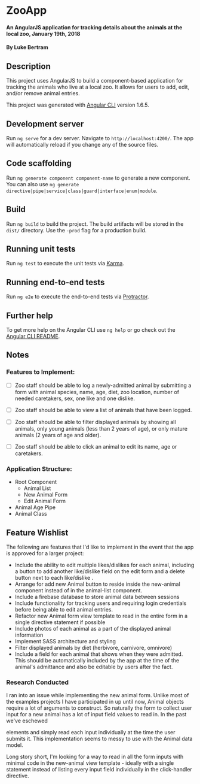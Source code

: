 # ZooApp

#### An AngularJS application for tracking details about the animals at the local zoo, January 19th, 2018

#### By **Luke Bertram**

## Description

This project uses AngularJS to build a component-based application for tracking the animals who live at a local zoo. It allows for users to add, edit, and/or remove animal entries.


This project was generated with [Angular CLI](https://github.com/angular/angular-cli) version 1.6.5.

## Development server

Run `ng serve` for a dev server. Navigate to `http://localhost:4200/`. The app will automatically reload if you change any of the source files.

## Code scaffolding

Run `ng generate component component-name` to generate a new component. You can also use `ng generate directive|pipe|service|class|guard|interface|enum|module`.

## Build

Run `ng build` to build the project. The build artifacts will be stored in the `dist/` directory. Use the `-prod` flag for a production build.

## Running unit tests

Run `ng test` to execute the unit tests via [Karma](https://karma-runner.github.io).

## Running end-to-end tests

Run `ng e2e` to execute the end-to-end tests via [Protractor](http://www.protractortest.org/).

## Further help

To get more help on the Angular CLI use `ng help` or go check out the [Angular CLI README](https://github.com/angular/angular-cli/blob/master/README.md).

## Notes

### Features to Implement:

- [ ] Zoo staff should be able to log a newly-admitted animal by submitting a form with animal species, name, age, diet, zoo location, number of needed caretakers, sex, one like and one dislike.

- [ ] Zoo staff should be able to view a list of animals that have been logged.

- [ ] Zoo staff should be able to filter displayed animals by showing all animals, only young animals (less than 2 years of age), or only mature animals (2 years of age and older).

- [ ] Zoo staff should be able to click an animal to edit its name, age or caretakers.

### Application Structure:

- Root Component
  - Animal List
  - New Animal Form
  - Edit Animal Form
- Animal Age Pipe
- Animal Class

## Feature Wishlist

The following are features that I'd like to implement in the event that the app is approved for a larger project:

- Include the ability to edit multiple likes/dislikes for each animal, including a button to add another like/dislike field on the edit form and a delete button next to each like/dislike .
- Arrange for add new Animal button to reside inside the new-animal component instead of in the animal-list component.
- Include a firebase database to store animal data between sessions
- Include functionality for tracking users and requiring login credentials before being able to edit animal entries.
- Refactor new Animal form view template to read in the entire form in a single directive statement if possible
- Include photos of each animal as a part of the displayed animal information
- Implement SASS architecture and styling
- Filter displayed animals by diet (herbivore, carnivore, omnivore)
- Include a field for each animal that shows when they were admitted. This should be automatically included by the app at the time of the animal's admittance and also be editable by users after the fact.

### Research Conducted

I ran into an issue while implementing the new animal form. Unlike most of the examples projects I have participated in up until now, Animal objects require a lot of arguments to construct. So naturally the form to collect user input for a new animal has a lot of input field values to read in. In the past we've eschewed <form> elements and simply read each input individually at the time the user submits it. This implementation seems to messy to use with the Animal data model.

Long story short, I'm looking for a way to read in all the form inputs with minimal code in the new-animal view template - ideally with a single statement instead of listing every input field individually in the click-handler directive.
